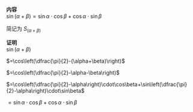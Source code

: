 **内容**  
$\sin(\alpha+\beta)=\sin\alpha\cdot\cos\beta+\cos\alpha\cdot\sin\beta$  
  
简记为 $S_{(\alpha+\beta)}$  
  
**证明**  
$\sin(\alpha+\beta)$  
  
$=\cos\left(\dfrac{\pi}{2}-(\alpha+\beta)\right)$  
  
$=\cos\left(\dfrac{\pi}{2}-\alpha-\beta\right)$  
  
$=\cos\left(\dfrac{\pi}{2}-\alpha\right)\cdot\cos\beta+\sin\left(\dfrac{\pi}{2}-\alpha\right)\cdot\sin\beta$  
  
$=\sin\alpha\cdot\cos\beta+\cos\alpha\cdot\sin\beta$  
